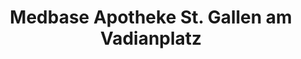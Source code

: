 ---
title: "Medbase Apotheke St. Gallen am Vadianplatz"
url: /st-gallen/medbase-apotheke-st-gallen-am-vadianplatz/
shop: Drogerie
---